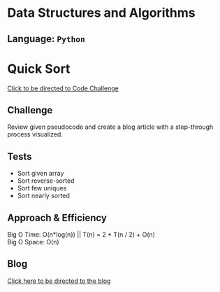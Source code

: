 # Data Structures and Algorithms

## Language: `Python`

# Quick Sort
[Click to be directed to Code Challenge](https://github.com/gracerosemary/data-structures-and-algorithms/tree/master/python/challenges/quick_sort)       

## Challenge
Review given pseudocode and create a blog article with a step-through process visualized.

## Tests
- Sort given array  
- Sort reverse-sorted  
- Sort few uniques  
- Sort nearly sorted  

## Approach & Efficiency
Big O Time: O(n*log(n)) || T(n) = 2 * T(n / 2) + O(n)   
Big O Space: O(n)   

## Blog
[Click here to be directed to the blog](challenges/quick_sort/BLOG.md)  